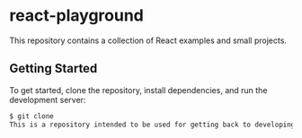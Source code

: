 # react-playground

This repository contains a collection of React examples and small projects.

## Getting Started

To get started, clone the repository, install dependencies, and run the development server:

```sh
$ git clone
This is a repository intended to be used for getting back to developing with React using Copilot
